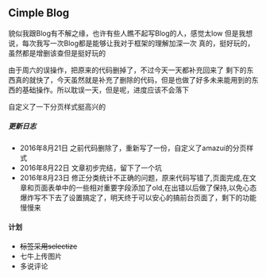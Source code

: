 ## Cimple Blog

貌似我跟Blog有不解之缘，也许有些人瞧不起写Blog的人，感觉太low
但是我想说，每次我写一次Blog都是能够让我对于框架的理解加深一次
真的，挺好玩的，虽然都是增删该查但是挺好玩的

由于周六的误操作，把原来的代码删掉了，不过今天一天都补充回来了
剩下的东西真的就快了，今天虽然就是补充了删除的代码，但是也做了好多未来能用到的东西的基础操作。所以耽误一天，但是呢，进度应该不会落下

自定义了一下分页样式挺高兴的


##### 更新日志
*  2016年8月21日 之前代码删除了，重新写了一份，自定义了amazui的分页样式
*  2016年8月22日 文章初步完结，留下了一个坑
*  2016年8月23日 修正分类统计不正确的问题，原来代码写错了,页面完成,在文章和页面表单中的一些相对重要字段添加了old,在出错以后做了保持,以免心态爆炸写不下去了设置搞定了，明天终于可以安心的搞前台页面了，剩下的功能慢慢来

#### 计划
*  ~~标签采用selectize~~ 
*  七牛上传图片
*  多说评论
